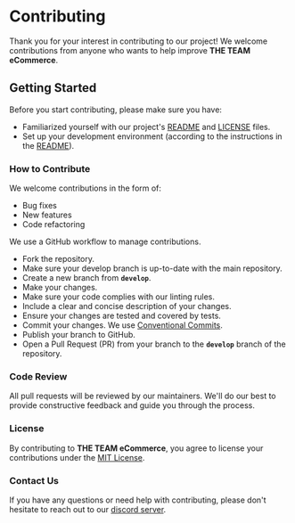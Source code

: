 # Contributing
Thank you for your interest in contributing to our project! We welcome contributions from anyone who wants to help improve **THE TEAM eCommerce**.

## Getting Started
Before you start contributing, please make sure you have:

- Familiarized yourself with our project's [README](./README.md) and [LICENSE](./LICENSE.md) files.
- Set up your development environment (according to the instructions in the [README](./README.md)).

### How to Contribute
We welcome contributions in the form of:

- Bug fixes
- New features
- Code refactoring

We use a GitHub workflow to manage contributions.
- Fork the repository.
- Make sure your develop branch is up-to-date with the main repository.
- Create a new branch from **`develop`**.
- Make your changes.
- Make sure your code complies with our linting rules.
- Include a clear and concise description of your changes.
- Ensure your changes are tested and covered by tests.
- Commit your changes. We use [Conventional Commits](https://www.conventionalcommits.org/en/v1.0.0/#summary).
- Publish your branch to GitHub.
- Open a Pull Request (PR) from your branch to the **`develop`** branch of the repository.

### Code Review
All pull requests will be reviewed by our maintainers. We'll do our best to provide constructive feedback and guide you through the process.

### License
By contributing to **THE TEAM eCommerce**, you agree to license your contributions under the [MIT License](./LICENSE.md).

### Contact Us
If you have any questions or need help with contributing, please don't hesitate to reach out to our [discord server](https://discord.gg/uKcrXUNc).